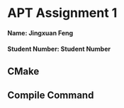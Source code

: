 # APT Assignment 1
#### Name: Jingxuan Feng
#### Student Number: Student Number

## CMake


## Compile Command
